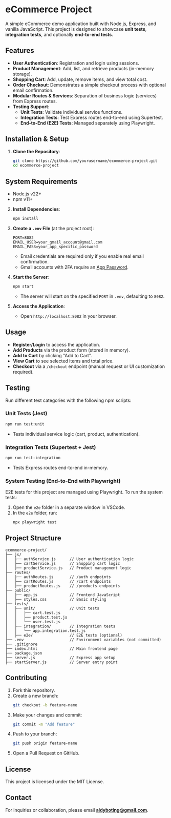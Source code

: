 # eCommerce Project

A simple eCommerce demo application built with Node.js, Express, and vanilla JavaScript. This project is designed to showcase **unit tests**, **integration tests**, and optionally **end-to-end tests**.

## Features
- **User Authentication**: Registration and login using sessions.
- **Product Management**: Add, list, and retrieve products (in-memory storage).
- **Shopping Cart**: Add, update, remove items, and view total cost.
- **Order Checkout**: Demonstrates a simple checkout process with optional email confirmation.
- **Modular Routes & Services**: Separation of business logic (services) from Express routes.
- **Testing Support**:
  - **Unit Tests**: Validate individual service functions.
  - **Integration Tests**: Test Express routes end-to-end using Supertest.
  - **End-to-End (E2E) Tests**: Managed separately using Playwright.

## Installation & Setup

1. **Clone the Repository**:
    ```bash
    git clone https://github.com/yourusername/ecommerce-project.git
    cd ecommerce-project
    ```

## System Requirements
- Node.js v22+
- npm v11+

2. **Install Dependencies**:
    ```bash
    npm install
    ```

3. **Create a `.env` File** (at the project root):
    ```env
    PORT=8082
    EMAIL_USER=your_gmail_account@gmail.com
    EMAIL_PASS=your_app_specific_password
    ```
    - Email credentials are required only if you enable real email confirmation.
    - Gmail accounts with 2FA require an [App Password](https://support.google.com/accounts/answer/185833).

4. **Start the Server**:
    ```bash
    npm start
    ```
    - The server will start on the specified `PORT` in `.env`, defaulting to `8082`.

5. **Access the Application**:
    - Open `http://localhost:8082` in your browser.

## Usage
- **Register/Login** to access the application.
- **Add Products** via the product form (stored in memory).
- **Add to Cart** by clicking "Add to Cart".
- **View Cart** to see selected items and total price.
- **Checkout** via a `/checkout` endpoint (manual request or UI customization required).

## Testing

Run different test categories with the following npm scripts:

### **Unit Tests** (Jest)
```bash
npm run test:unit
```
- Tests individual service logic (cart, product, authentication).

### **Integration Tests** (Supertest + Jest)
```bash
npm run test:integration
```
- Tests Express routes end-to-end in-memory.

### **System Testing** (End-to-End with Playwright)
E2E tests for this project are managed using Playwright. To run the system tests:
1. Open the `e2e` folder in a separate window in VSCode.
2. In the `e2e` folder, run:
    ```bash
    npx playwright test
    ```

## Project Structure
```
ecommerce-project/
├── js/
│   ├── authService.js      // User authentication logic
│   ├── cartService.js      // Shopping cart logic
│   ├── productService.js   // Product management logic
├── routes/
│   ├── authRoutes.js       // /auth endpoints
│   ├── cartRoutes.js       // /cart endpoints
│   ├── productRoutes.js    // /products endpoints
├── public/
│   ├── app.js              // Frontend JavaScript
│   ├── styles.css          // Basic styling
├── tests/
│   ├── unit/               // Unit tests
│   │   ├── cart.test.js
│   │   ├── product.test.js
│   │   └── user.test.js
│   ├── integration/        // Integration tests
│   │   └── app.integration.test.js
│   ├── e2e/                // E2E tests (optional)
├── .env                    // Environment variables (not committed)
├── .gitignore
├── index.html              // Main frontend page
├── package.json
├── server.js               // Express app setup
├── startServer.js          // Server entry point
```

## Contributing
1. Fork this repository.
2. Create a new branch:
    ```bash
    git checkout -b feature-name
    ```
3. Make your changes and commit:
    ```bash
    git commit -m "Add feature"
    ```
4. Push to your branch:
    ```bash
    git push origin feature-name
    ```
5. Open a Pull Request on GitHub.

## License
This project is licensed under the MIT License.

## Contact
For inquiries or collaboration, please email **aldyboting@gmail.com**.
